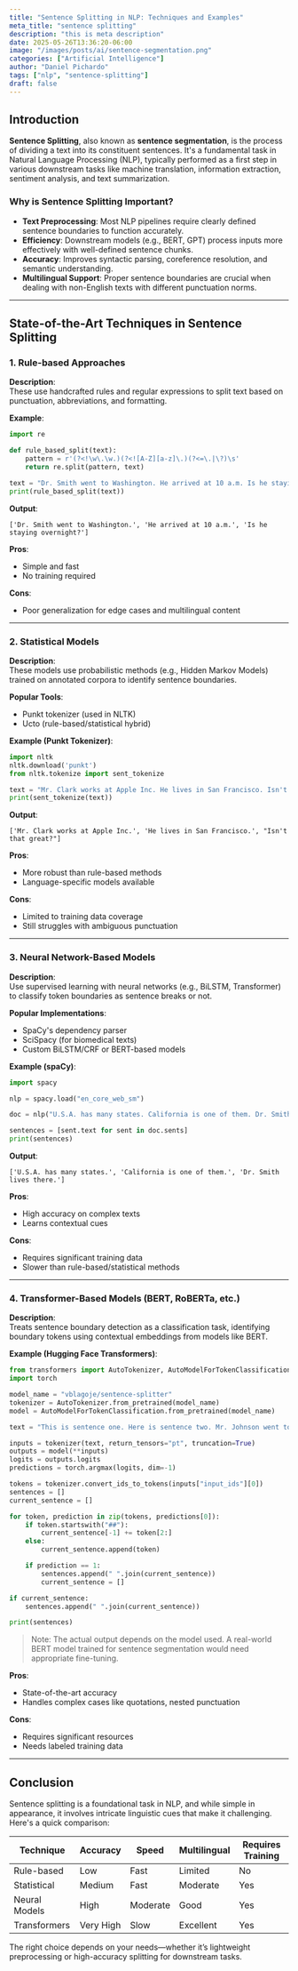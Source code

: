 ```yaml
---
title: "Sentence Splitting in NLP: Techniques and Examples"
meta_title: "sentence splitting"
description: "this is meta description"
date: 2025-05-26T13:36:20-06:00
image: "/images/posts/ai/sentence-segmentation.png"
categories: ["Artificial Intelligence"]
author: "Daniel Pichardo"
tags: ["nlp", "sentence-splitting"]
draft: false
---
```


## Introduction

**Sentence Splitting**, also known as **sentence segmentation**, is the process of dividing a text into its constituent sentences. It's a fundamental task in Natural Language Processing (NLP), typically performed as a first step in various downstream tasks like machine translation, information extraction, sentiment analysis, and text summarization.

### Why is Sentence Splitting Important?

- **Text Preprocessing**: Most NLP pipelines require clearly defined sentence boundaries to function accurately.
- **Efficiency**: Downstream models (e.g., BERT, GPT) process inputs more effectively with well-defined sentence chunks.
- **Accuracy**: Improves syntactic parsing, coreference resolution, and semantic understanding.
- **Multilingual Support**: Proper sentence boundaries are crucial when dealing with non-English texts with different punctuation norms.

---

## State-of-the-Art Techniques in Sentence Splitting

### 1. Rule-based Approaches

**Description**:  
These use handcrafted rules and regular expressions to split text based on punctuation, abbreviations, and formatting.

**Example**:
```python
import re

def rule_based_split(text):
    pattern = r'(?<!\w\.\w.)(?<![A-Z][a-z]\.)(?<=\.|\?)\s'
    return re.split(pattern, text)

text = "Dr. Smith went to Washington. He arrived at 10 a.m. Is he staying overnight?"
print(rule_based_split(text))
```

**Output**:
```text
['Dr. Smith went to Washington.', 'He arrived at 10 a.m.', 'Is he staying overnight?']
```

**Pros**:
- Simple and fast
- No training required

**Cons**:
- Poor generalization for edge cases and multilingual content

---

### 2. Statistical Models

**Description**:  
These models use probabilistic methods (e.g., Hidden Markov Models) trained on annotated corpora to identify sentence boundaries.

**Popular Tools**:
- Punkt tokenizer (used in NLTK)
- Ucto (rule-based/statistical hybrid)

**Example (Punkt Tokenizer)**:
```python
import nltk
nltk.download('punkt')
from nltk.tokenize import sent_tokenize

text = "Mr. Clark works at Apple Inc. He lives in San Francisco. Isn't that great?"
print(sent_tokenize(text))
```

**Output**:
```text
['Mr. Clark works at Apple Inc.', 'He lives in San Francisco.', "Isn't that great?"]
```

**Pros**:
- More robust than rule-based methods
- Language-specific models available

**Cons**:
- Limited to training data coverage
- Still struggles with ambiguous punctuation

---

### 3. Neural Network-Based Models

**Description**:  
Use supervised learning with neural networks (e.g., BiLSTM, Transformer) to classify token boundaries as sentence breaks or not.

**Popular Implementations**:
- SpaCy's dependency parser
- SciSpacy (for biomedical texts)
- Custom BiLSTM/CRF or BERT-based models

**Example (spaCy)**:
```python
import spacy

nlp = spacy.load("en_core_web_sm")

doc = nlp("U.S.A. has many states. California is one of them. Dr. Smith lives there.")

sentences = [sent.text for sent in doc.sents]
print(sentences)
```

**Output**:
```text
['U.S.A. has many states.', 'California is one of them.', 'Dr. Smith lives there.']
```

**Pros**:
- High accuracy on complex texts
- Learns contextual cues

**Cons**:
- Requires significant training data
- Slower than rule-based/statistical methods

---

### 4. Transformer-Based Models (BERT, RoBERTa, etc.)

**Description**:  
Treats sentence boundary detection as a classification task, identifying boundary tokens using contextual embeddings from models like BERT.

**Example (Hugging Face Transformers)**:
```python
from transformers import AutoTokenizer, AutoModelForTokenClassification
import torch

model_name = "vblagoje/sentence-splitter"
tokenizer = AutoTokenizer.from_pretrained(model_name)
model = AutoModelForTokenClassification.from_pretrained(model_name)

text = "This is sentence one. Here is sentence two. Mr. Johnson went to the U.S.A."

inputs = tokenizer(text, return_tensors="pt", truncation=True)
outputs = model(**inputs)
logits = outputs.logits
predictions = torch.argmax(logits, dim=-1)

tokens = tokenizer.convert_ids_to_tokens(inputs["input_ids"][0])
sentences = []
current_sentence = []

for token, prediction in zip(tokens, predictions[0]):
    if token.startswith("##"):
        current_sentence[-1] += token[2:]
    else:
        current_sentence.append(token)

    if prediction == 1:
        sentences.append(" ".join(current_sentence))
        current_sentence = []

if current_sentence:
    sentences.append(" ".join(current_sentence))

print(sentences)
```

> Note: The actual output depends on the model used. A real-world BERT model trained for sentence segmentation would need appropriate fine-tuning.

**Pros**:
- State-of-the-art accuracy
- Handles complex cases like quotations, nested punctuation

**Cons**:
- Requires significant resources
- Needs labeled training data

---

## Conclusion

Sentence splitting is a foundational task in NLP, and while simple in appearance, it involves intricate linguistic cues that make it challenging. Here's a quick comparison:

| Technique        | Accuracy   | Speed   | Multilingual | Requires Training |
|------------------|------------|---------|----------------|-------------------|
| Rule-based       | Low        | Fast    | Limited         | No                |
| Statistical      | Medium     | Fast    | Moderate        | Yes               |
| Neural Models    | High       | Moderate| Good            | Yes               |
| Transformers     | Very High  | Slow    | Excellent       | Yes               |

The right choice depends on your needs—whether it’s lightweight preprocessing or high-accuracy splitting for downstream tasks.
